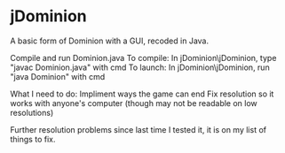 # jDominion
A basic form of Dominion with a GUI, recoded in Java. 

Compile and run Dominion.java
To compile:
  In jDominion\jDominion, type "javac Dominion.java" with cmd
To launch:
  In jDominion\jDominion, run "java Dominion" with cmd

What I need to do: 
  Impliment ways the game can end
  Fix resolution so it works with anyone's computer (though may not be readable on low resolutions)
  
Further resolution problems since last time I tested it, it is on my list of things to fix.
